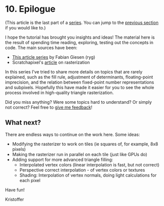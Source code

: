# 10. Epilogue

(This article is the last part of a [series](./#sections). You can jump to the [previous section](9) if you would like to.)

I hope the tutorial has brought you insights and ideas! The material here is the result of spending time reading, exploring, testing out the concepts in code. The main sources have been:

- [This article series](https://fgiesen.wordpress.com/2013/02/06/the-barycentric-conspirac/) by Fabian Giesen (ryg)
- Scratchapixel's [article](https://www.scratchapixel.com/lessons/3d-basic-rendering/rasterization-practical-implementation) on rasterization

In this series I've tried to share more details on topics that are rarely explained, such as the fill rule, adjustment of determinants, floating-point imprecision, and the relation between fixed-point number representations and subpixels. Hopefully this have made it easier for you to see the whole process involved in high-quality triangle rasterization.

Did you miss anything? Were some topics hard to understand? Or simply not correct? Feel free to [give me feedback](https://github.com/kristoffer-dyrkorn/triangle-rasterizer/issues)!

## What next?

There are endless ways to continue on the work here. Some ideas:

- Modifying the rasterizer to work on tiles (ie squares of, for example, 8x8 pixels)
- Making the rasterizer run in parallel on each tile (just like GPUs do)
- Adding support for more advanced triangle filling:
  - Interpolated vertex colors (linear interpolation is fast, but not correct)
  - Perspective correct interpolation - of vertex colors or textures
  - Shading: Interpolation of vertex normals, doing light calculations for each pixel

Have fun!

Kristoffer
